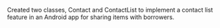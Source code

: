 Created two classes, Contact and ContactList to implement a contact list feature in an Android app for sharing items with borrowers.
